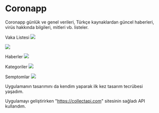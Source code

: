 # Coronapp
Coronapp günlük ve genel verileri, Türkçe kaynaklardan güncel haberleri, virüs hakkında bilgileri, mitleri vb. listeler.

Vaka Listesi
![](Resources/mainList.png)

![](Resources/mainListSearch.png)

Haberler
![](Resources/news.png)

Kategoriler
![](Resources/infoCategoryList.png)

Semptomlar
![](Resources/symptoms.png)

Uygulamanın tasarımını da kendim yaparak ilk kez tasarım tecrübesi yaşadım. 

Uygulamayı geliştirirken "https://collectapi.com" sitesinin sağladı API kullandım.

